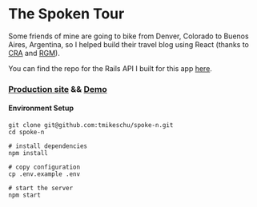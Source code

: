 # The Spoken Tour
Some friends of mine are going to bike from Denver, Colorado to Buenos Aires, Argentina, so I helped build their travel blog using React (thanks to [CRA](https://github.com/facebookincubator/create-react-app) and [RGM](https://github.com/tomchentw/react-google-maps)).

You can find the repo for the Rails API I built for this app [here](https://github.com/tmikeschu/spoke-n-api).

### [Production site](http://www.thespokentour.com) && [Demo](https://www.youtube.com/watch?v=f4KtCjMEZM8&feature=youtu.be)

#### Environment Setup

```
git clone git@github.com:tmikeschu/spoke-n.git
cd spoke-n

# install dependencies
npm install

# copy configuration
cp .env.example .env

# start the server
npm start
```
